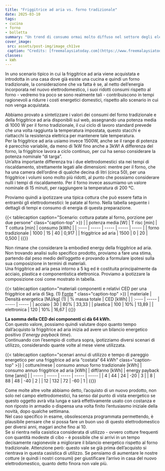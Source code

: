 ```yaml
---
title: "Friggitrice ad aria vs. forno tradizionale"
date: 2025-03-10
tags:
- cucina
- forno
- bolletta 
summary: "Un trend di consumo ormai molto diffuso nel settore degli elettrodomestici casalinghi, con un nome assolutamente fuorviante per quello che e’ di fatto un fornetto iper-ventilato. Ma dal punto di vista dei costi energetici, può essere un valido rivale del forno tradizionale?"
cover_image:
 src: assets/post-img/image_ch11ve
 caption: "Credits: [freemalaysiatoday.com](https://www.freemalaysiatoday.com/category/bahasa/2020/07/26/betul-ke-guna-air-fryer-makanan-jadi-lebih-sihat/) - CC BY 4.0"
classes:
- kWh
---
```


In uno scenario tipico in cui la friggitrice ad aria viene acquistata e introdotta in una casa dove già esiste una cucina e quindi un forno tradizionale, la considerazione che va fatta è se, al netto dell’energia incorporata nel nuovo elettrodomestico, i suoi ridotti consumi rispetto al forno \- vedremo tra poco se sono realmente tali \- contribuiscono in tempi ragionevoli a ridurre i costi energetici domestici, rispetto allo scenario in cui non venga acquistata.

Abbiamo provato a sintetizzare i valori dei consumi del forno tradizionale e della friggitrice ad aria disponibili sul web, assegnando una potenza media di 1000 W per il forno tradizionale, il cui ciclo di lavoro standard prevede che una volta raggiunta la temperatura impostata, questo stacchi e riattacchi la resistenza elettrica per mantenere tale temperatura.   
Per la friggitrice ad aria usiamo invece 1500W, anche se il range di potenza è parecchio variabile, da meno di 1kW fino anche a 3kW\! A differenza del forno, la friggitrice lavora a ciclo continuo, per cui ha senso considerare la potenza nominale “di targa”.  
Un’altra importante differenza tra i due elettrodomestici sta nei tempi di riscaldamento, strettamente legati alle dimensioni: mentre per il forno, che ha una camera dell’ordine di qualche decina di litri (circa 50), per una friggitrice i volumi sono molto più ridotti, al punto che possiamo considerare nulli i tempi di riscaldamento. Per il forno invece assumiamo un valore nominale di 15 minuti, per raggiungere la temperatura di 200 °C.

Proviamo quindi a ipotizzare una tipica cottura che può essere fatta in entrambi gli elettrodomestici: le patate al forno. Nella tabella seguente i dettagli di tempi e consumo di energia di questa preparazione. 

{{< tablecaption caption="Scenario: cottura patate al forno, porzione per due persone" class="caption-top" >}}
|  | potenza media \[W\] | T risc \[min\] | T cottura \[min\] | consumo \[kWh\] |
| :---- | ----- | ----- | ----- | ----- |
| forno tradizionale | 1000 | 15 | 40 | 0,917 |
| friggitrice ad aria | 1500 | 0 | 20 | 0,500 |
{{</tablecaption>}}

Non rimane che considerare la embodied energy della friggitrice ad aria.  
Non trovando analisi sullo specifico prodotto, proviamo a fare una stima, partendo dal peso medio dell’oggetto e provando a formulare ipotesi sulla sua composizione in termini di materiali.  
Una friggitrice ad aria pesa intorno a 5 kg ed è costituita principalmente da acciaio, plastica e componentistica elettronica. Proviamo a ipotizzare la composizione così come mostrato in tabella.

{{< tablecaption caption="materiali componenti e relativi CED per una friggitrice ad aria di 5kg. (1) [Fonte](https://www.wgtn.ac.nz/architecture/centres/cbpr/resources/pdfs/ee-coefficients.pdf) " class="caption-top" >}}
| materiale | Densità energetica \[MJ/kg\] (1) | % massa totale | CED \[kWh\] |
| :---- | ----- | ----- | ----- |
| acciaio | 30 | 80% | 33,33 |
| plastica | 100 | 10% | 13,89 |
| elettronica | 120 | 10% | 16,67 |
{{</tablecaption>}}

**La somma della CED dei componenti ci dà 64 kWh.**   
Con questo valore, possiamo quindi valutare dopo quanto tempo dall’acquisto la friggitrice ad aria inizia ad avere un bilancio energetico positivo (l’*energy payback time*).   
Continuando con l’esempio di cottura sopra, ipotizziamo diversi scenari di utilizzo, considerando quante volte al mese viene utilizzata.

{{< tablecaption caption="scenari annui di utilizzo e tempo di pareggio energetico per una friggitrice ad aria “costata” 64 kWh" class="caption-top" >}}
| cotture/mese | consumo annuo forno tradizionale \[kWh\] | consumo annuo friggitrice ad aria \[kWh\] | diff/anno \[kWh\] | energy payback time \[anni\] |
| ----- | ----- | ----- | ----- | ----- |
| 4 | 44 | 24 | \-20 | 3 |
| 8 | 88 | 48 | \-40 | 2 |
| 12 | 132 | 72 | \-60 | 1 |
{{</tablecaption>}}

Come molte altre volte abbiamo detto, l’acquisto di un nuovo prodotto, non solo nel campo elettrodomestici, ha senso dal punto di vista energetico se questo oggetto avrà vita lunga e sarà effettivamente usato con costanza e non riposto in armadio o dispensa una volta finito l’entusiasmo iniziale della novità, dopo qualche settimana.  
Nel caso specifico in esame, obsolescenza programmata permettendo, è plausibile pensare che si possa fare un buon uso di questo elettrodomestico per diversi anni, magari anche fino ai 10\.   
Se si rientra nella casistica considerata di utilizzo \- ovvero cotture frequenti con quantità modeste di cibo \- è possibile che si arrivi in un tempo decisamente ragionevole a migliorare il bilancio energetico rispetto al forno tradizionale. Attenzione però: questo vale se già prima dell’acquisto si rientrava in questa casistica di utilizzo. Se pensiamo di aumentare le nostre cotture (e quindi i nostri consumi) per giustificare l’arrivo in casa del nuovo elettrodomestico, quanto detto finora non vale più.
    